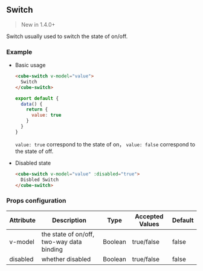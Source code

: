 ## Switch

> New in 1.4.0+

Switch usually used to switch the state of on/off.

### Example

- Basic usage

  ```html
  <cube-switch v-model="value">
    Switch
  </cube-switch>
  ```
  ```js
  export default {
    data() {
      return {
        value: true
      }
    }
  }
  ```

  `value: true` correspond to the state of on， `value: false` correspond to the state of off.

- Disabled state

  ```html
  <cube-switch v-model="value" :disabled="true">
    Disbled Switch
  </cube-switch>
  ```

### Props configuration

| Attribute | Description | Type | Accepted Values | Default |
| - | - | - | - | - |
| v-model | the state of on/off, two-way data binding | Boolean | true/false | false |
| disabled | whether disabled | Boolean | true/false | false |
